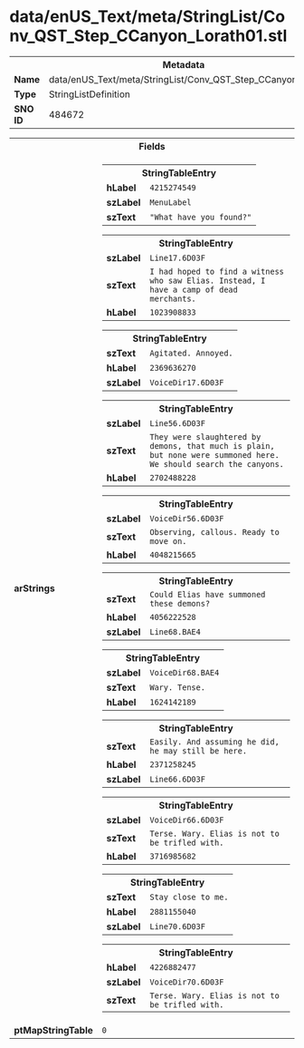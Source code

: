 <h1>data/enUS_Text/meta/StringList/Conv_QST_Step_CCanyon_Lorath01.stl</h1><table><tr><th colspan="100%">Metadata</th></tr><tr><td><b>Name</b></td><td>data/enUS_Text/meta/StringList/Conv_QST_Step_CCanyon_Lorath01.stl</td></tr><tr><td><b>Type</b></td><td>StringListDefinition</td></tr><tr><td><b>SNO ID</b></td><td>484672</td></tr></table>

<table><tr><th colspan="100%">Fields</th></tr><tr><td><b>arStrings</b></td><td><table><tr><th colspan="100%">StringTableEntry</th></tr><tr><td><b>hLabel</b></td><td><code>4215274549</code></td></tr><tr><td><b>szLabel</b></td><td><code>MenuLabel</code></td></tr><tr><td><b>szText</b></td><td><code>"What have you found?"</code></td></tr></table>


<table><tr><th colspan="100%">StringTableEntry</th></tr><tr><td><b>szLabel</b></td><td><code>Line17.6D03F</code></td></tr><tr><td><b>szText</b></td><td><code>I had hoped to find a witness who saw Elias. Instead, I have a camp of dead merchants.</code></td></tr><tr><td><b>hLabel</b></td><td><code>1023908833</code></td></tr></table>


<table><tr><th colspan="100%">StringTableEntry</th></tr><tr><td><b>szText</b></td><td><code>Agitated. Annoyed.</code></td></tr><tr><td><b>hLabel</b></td><td><code>2369636270</code></td></tr><tr><td><b>szLabel</b></td><td><code>VoiceDir17.6D03F</code></td></tr></table>


<table><tr><th colspan="100%">StringTableEntry</th></tr><tr><td><b>szLabel</b></td><td><code>Line56.6D03F</code></td></tr><tr><td><b>szText</b></td><td><code>They were slaughtered by demons, that much is plain, but none were summoned here. We should search the canyons.</code></td></tr><tr><td><b>hLabel</b></td><td><code>2702488228</code></td></tr></table>


<table><tr><th colspan="100%">StringTableEntry</th></tr><tr><td><b>szLabel</b></td><td><code>VoiceDir56.6D03F</code></td></tr><tr><td><b>szText</b></td><td><code>Observing, callous. Ready to move on.</code></td></tr><tr><td><b>hLabel</b></td><td><code>4048215665</code></td></tr></table>


<table><tr><th colspan="100%">StringTableEntry</th></tr><tr><td><b>szText</b></td><td><code>Could Elias have summoned these demons?</code></td></tr><tr><td><b>hLabel</b></td><td><code>4056222528</code></td></tr><tr><td><b>szLabel</b></td><td><code>Line68.BAE4</code></td></tr></table>


<table><tr><th colspan="100%">StringTableEntry</th></tr><tr><td><b>szLabel</b></td><td><code>VoiceDir68.BAE4</code></td></tr><tr><td><b>szText</b></td><td><code>Wary. Tense.</code></td></tr><tr><td><b>hLabel</b></td><td><code>1624142189</code></td></tr></table>


<table><tr><th colspan="100%">StringTableEntry</th></tr><tr><td><b>szText</b></td><td><code>Easily. And assuming he did, he may still be here.</code></td></tr><tr><td><b>hLabel</b></td><td><code>2371258245</code></td></tr><tr><td><b>szLabel</b></td><td><code>Line66.6D03F</code></td></tr></table>


<table><tr><th colspan="100%">StringTableEntry</th></tr><tr><td><b>szLabel</b></td><td><code>VoiceDir66.6D03F</code></td></tr><tr><td><b>szText</b></td><td><code>Terse. Wary. Elias is not to be trifled with.</code></td></tr><tr><td><b>hLabel</b></td><td><code>3716985682</code></td></tr></table>


<table><tr><th colspan="100%">StringTableEntry</th></tr><tr><td><b>szText</b></td><td><code>Stay close to me.</code></td></tr><tr><td><b>hLabel</b></td><td><code>2881155040</code></td></tr><tr><td><b>szLabel</b></td><td><code>Line70.6D03F</code></td></tr></table>


<table><tr><th colspan="100%">StringTableEntry</th></tr><tr><td><b>hLabel</b></td><td><code>4226882477</code></td></tr><tr><td><b>szLabel</b></td><td><code>VoiceDir70.6D03F</code></td></tr><tr><td><b>szText</b></td><td><code>Terse. Wary. Elias is not to be trifled with.</code></td></tr></table>


</td></tr><tr><td><b>ptMapStringTable</b></td><td><code>0</code></td></tr></table>

